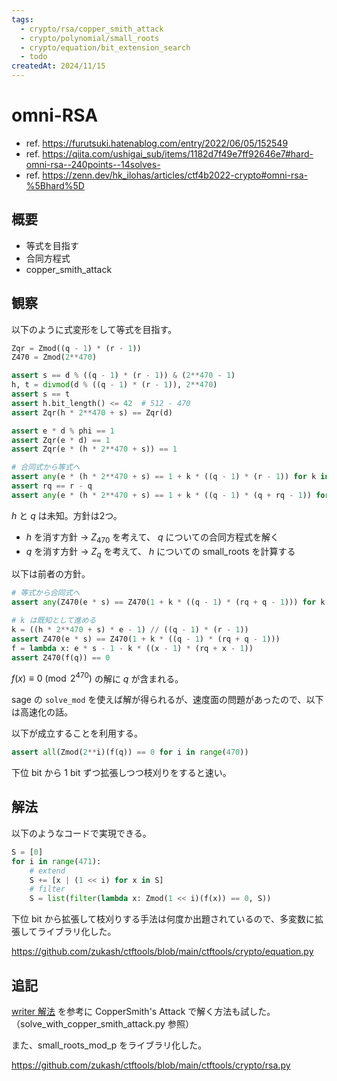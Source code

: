```yaml
---
tags:
  - crypto/rsa/copper_smith_attack
  - crypto/polynomial/small_roots
  - crypto/equation/bit_extension_search
  - todo
createdAt: 2024/11/15
---
```


# omni-RSA

* ref. <https://furutsuki.hatenablog.com/entry/2022/06/05/152549>
* ref. <https://qiita.com/ushigai_sub/items/1182d7f49e7ff92646e7#hard-omni-rsa--240points--14solves->
* ref. <https://zenn.dev/hk_ilohas/articles/ctf4b2022-crypto#omni-rsa-%5Bhard%5D>

## 概要

* 等式を目指す
* 合同方程式
* copper_smith_attack

## 観察

以下のように式変形をして等式を目指す。

```python
Zqr = Zmod((q - 1) * (r - 1))
Z470 = Zmod(2**470)

assert s == d % ((q - 1) * (r - 1)) & (2**470 - 1)
h, t = divmod(d % ((q - 1) * (r - 1)), 2**470)
assert s == t
assert h.bit_length() <= 42  # 512 - 470
assert Zqr(h * 2**470 + s) == Zqr(d)

assert e * d % phi == 1
assert Zqr(e * d) == 1
assert Zqr(e * (h * 2**470 + s)) == 1

# 合同式から等式へ
assert any(e * (h * 2**470 + s) == 1 + k * ((q - 1) * (r - 1)) for k in range(e + 1))
assert rq == r - q
assert any(e * (h * 2**470 + s) == 1 + k * ((q - 1) * (q + rq - 1)) for k in range(e + 1))
```

$h$ と $q$ は未知。方針は2つ。

* $h$ を消す方針 → $Z_{470}$ を考えて、 $q$ についての合同方程式を解く
* $q$ を消す方針 → $Z_{q}$ を考えて、 $h$ についての small_roots を計算する

以下は前者の方針。

```python
# 等式から合同式へ
assert any(Z470(e * s) == Z470(1 + k * ((q - 1) * (rq + q - 1))) for k in range(e + 1))

# k は既知として進める
k = ((h * 2**470 + s) * e - 1) // ((q - 1) * (r - 1))
assert Z470(e * s) == Z470(1 + k * ((q - 1) * (rq + q - 1)))
f = lambda x: e * s - 1 - k * ((x - 1) * (rq + x - 1))
assert Z470(f(q)) == 0
```

$f(x) \equiv 0 \pmod {2^{470}}$ の解に $q$ が含まれる。

sage の `solve_mod` を使えば解が得られるが、速度面の問題があったので、以下は高速化の話。

以下が成立することを利用する。

```python
assert all(Zmod(2**i)(f(q)) == 0 for i in range(470))
```

下位 bit から 1 bit ずつ拡張しつつ枝刈りをすると速い。

## 解法

以下のようなコードで実現できる。

```python
S = [0]
for i in range(471):
    # extend
    S += [x | (1 << i) for x in S]
    # filter
    S = list(filter(lambda x: Zmod(1 << i)(f(x)) == 0, S))
```

下位 bit から拡張して枝刈りする手法は何度か出題されているので、多変数に拡張してライブラリ化した。

<https://github.com/zukash/ctftools/blob/main/ctftools/crypto/equation.py>

## 追記

[writer 解法](https://qiita.com/ushigai_sub/items/1182d7f49e7ff92646e7#hard-omni-rsa--240points--14solves-) を参考に CopperSmith's Attack で解く方法も試した。
（solve_with_copper_smith_attack.py 参照）

また、small_roots_mod_p をライブラリ化した。

<https://github.com/zukash/ctftools/blob/main/ctftools/crypto/rsa.py>

